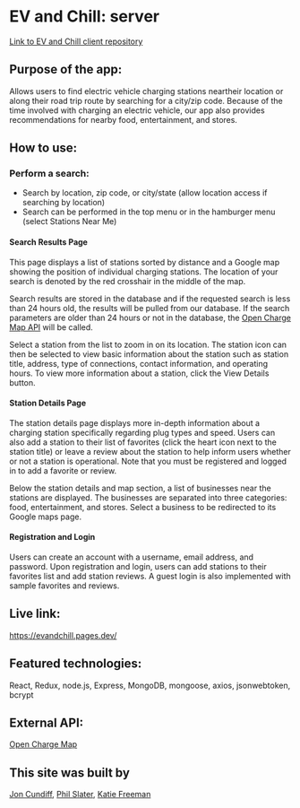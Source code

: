 # EV and Chill: server
[Link to EV and Chill client repository](https://github.com/jon-cundiff/EVandChill-client)

## Purpose of the app:

Allows users to find electric vehicle charging stations neartheir location or along their road trip route by searching for a city/zip code. Because of the time involved with charging an electric vehicle, our app also provides recommendations for nearby food, entertainment, and stores.

## How to use:

### Perform a search:

- Search by location, zip code, or city/state (allow location access if searching by location)
- Search can be performed in the top menu or in the hamburger menu (select Stations Near Me)

#### Search Results Page

This page displays a list of stations sorted by distance and a Google map showing the position of individual charging stations. The location of your search is denoted by the red crosshair in the middle of the map.

Search results are stored in the database and if the requested search is less than 24 hours old, the results will be pulled from our database. If the search parameters are older than 24 hours or not in the database, the [Open Charge Map API](https://openchargemap.org/site/develop/api#/) will be called. 

Select a station from the list to zoom in on its location. The station icon can then be selected to view basic information about the station such as station title, address, type of connections, contact information, and operating hours. To view more information about a station, click the View Details button.

#### Station Details Page

The station details page displays more in-depth information about a charging station specifically regarding plug types and speed. Users can also add a station to their list of favorites (click the heart icon next to the station title) or leave a review about the station to help inform users whether or not a station is operational. Note that you must be registered and logged in to add a favorite or review. 

Below the station details and map section, a list of businesses near the stations are displayed. The businesses are separated into three categories: food, entertainment, and stores. Select a business to be redirected to its Google maps page. 

#### Registration and Login

Users can create an account with a username, email address, and password. Upon registration and login, users can add stations to their favorites list and add station reviews. A guest login is also implemented with sample favorites and reviews. 

## Live link:  
https://evandchill.pages.dev/

## Featured technologies: 
React, Redux, node.js, Express, MongoDB, mongoose, axios, jsonwebtoken, bcrypt

## External API:
[Open Charge Map](https://openchargemap.org/site/develop/api#/)

## This site was built by
[Jon Cundiff](https://github.com/jon-cundiff), [Phil Slater](https://github.com/Phil-Slater), [Katie Freeman](https://github.com/katie-freeman)





